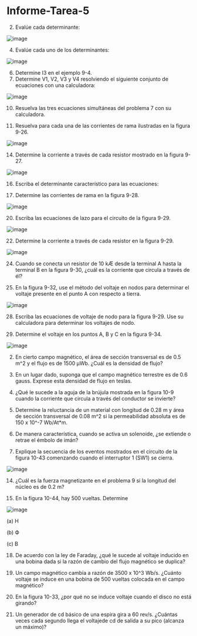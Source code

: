 # Informe-Tarea-5




2. Evalúe cada determinante:


![image](https://user-images.githubusercontent.com/105606339/177235797-cc994962-4f8b-4211-b5db-940ddcebc548.png)

4. Evalúe cada uno de los determinantes:


![image](https://user-images.githubusercontent.com/105606339/177235827-79a429dc-3434-4c27-a884-c165a44c26ff.png)




6. Determine I3 en el ejemplo 9-4.
8. Determine V1, V2, V3 y V4 resolviendo el siguiente conjunto de ecuaciones con una calculadora:

![image](https://user-images.githubusercontent.com/105606339/177235969-541f7247-2c87-49f0-af51-23cf2da7453e.png)

10. Resuelva las tres ecuaciones simultáneas del problema 7 con su calculadora. 


12. Resuelva para cada una de las corrientes de rama ilustradas en la figura 9-26.

![image](https://user-images.githubusercontent.com/105606339/177236055-41fe2098-e3c2-4cd4-bd57-776a77573513.png)


14. Determine la corriente a través de cada resistor mostrado en la figura 9-27.

![image](https://user-images.githubusercontent.com/105606339/177236107-f84497f9-84c8-443d-9db9-4a9c74f448fd.png)

16. Escriba el determinante característico para las ecuaciones:

18. Determine las corrientes de rama en la figura 9-28. 

![image](https://user-images.githubusercontent.com/105606339/177236170-9a0fedf8-2ed8-462d-b00f-7b80b807a18c.png)

20. Escriba las ecuaciones de lazo para el circuito de la figura 9-29.

![image](https://user-images.githubusercontent.com/105606339/177236230-d6e2f04d-c8ef-4d66-aa17-291134b7d8cd.png)


22. Determine la corriente a través de cada resistor en la figura 9-29.

![image](https://user-images.githubusercontent.com/105606339/177236236-c33232dd-f3ae-45bc-a49c-080309859f91.png)



24. Cuando se conecta un resistor de 10 kÆ desde la terminal A hasta la terminal B en la figura 9-30, ¿cuál es la corriente que circula a través de él?


26. En la figura 9-32, use el método del voltaje en nodos para determinar el voltaje presente en el punto A con respecto a tierra. 

![image](https://user-images.githubusercontent.com/105606339/177236390-f7b7dee4-83f6-48be-9c78-cf69ad91d0ff.png)


28. Escriba las ecuaciones de voltaje de nodo para la figura 9-29. Use su calculadora para determinar los voltajes de nodo. 


30. Determine el voltaje en los puntos A, B y C en la figura 9-34.


![image](https://user-images.githubusercontent.com/105606339/177236448-fdbcbf66-842b-4a8a-8f09-3e6a5191160c.png)

2. En cierto campo magnético, el área de sección transversal es de 0.5 m^2 y el flujo es de 1500 µWb.
¿Cuál es la densidad de flujo?



4. En un lugar dado, suponga que el campo magnético terrestre es de 0.6 gauss. Exprese esta densidad de flujo en teslas. 

6. ¿Qué le sucede a la aguja de la brújula mostrada en la figura 10-9 cuando la corriente que circula a través del conductor se invierte?

8. Determine la reluctancia de un material con longitud de 0.28 m y área de sección transversal de 0.08 m^2 si la permeabilidad absoluta es de 150 x 10^-7 Wb/At*m.

10. De manera característica, cuando se activa un solenoide, ¿se extiende o retrae el émbolo de imán?

12. Explique la secuencia de los eventos mostrados en el circuito de la figura 10-43 comenzando cuando el interruptor 1 (SW1) se cierra. 

![image](https://user-images.githubusercontent.com/105606339/177237166-e5fd62ce-d734-40e8-abd2-679b52500f8e.png)


14. ¿Cuál es la fuerza magnetizante en el problema 9 si la longitud del núcleo es de 0.2 m?

16. En la figura 10-44, hay 500 vueltas. Determine

![image](https://user-images.githubusercontent.com/105606339/177237629-3864d198-349e-4df9-a381-7848a14010e9.png)


(a) H


(b) Ф


(c) B


18. De acuerdo con la ley de Faraday, ¿qué le sucede al voltaje inducido en una bobina dada si la razón de cambio del flujo magnético se duplica?



20. Un campo magnético cambia a razón de 3500 x 10^3 Wb/s. ¿Cuánto voltaje se induce en una bobina
de 500 vueltas colocada en el campo magnético?

22. En la figura 10-33, ¿por qué no se induce voltaje cuando el disco no está girando?


24. Un generador de cd básico de una espira gira a 60 rev/s. ¿Cuántas veces cada segundo llega el voltajede cd de salida a su pico (alcanza un máximo)?























































































































